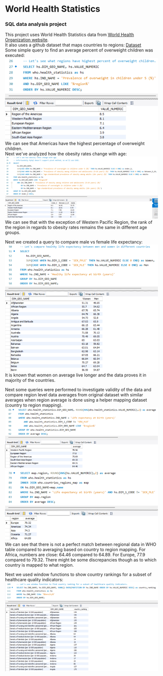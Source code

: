 # World Health Statistics
### SQL data analysis project  
This project uses World Health Statistics data from [World Health Organization website](https://www.who.int/data/gho/publications/world-health-statistics/).  
It also uses a github dataset that maps countries to regions: [Dataset](https://github.com/lukes/ISO-3166-Countries-with-Regional-Codes/blob/master/all/all.csv)  
Some simple query to find an average percent of overweight children was executed: ![Image](images/OverweightChildren.png?raw=true)
We can see that Americas have the highest percentage of overweight children.  
Next we've analyzed how the obesity rates change with age: ![Image](images/ObesityChangeWithAge.png?raw=true)  
We can see that with the exception of Western Pacific Region, the rank of the region in regards to obesity rates remains the same in different age groups.  

Next we created a query to compare male vs female life expectancy: ![Image](images/MenVsWomenLifeExpectancy.png?raw=true) It is known that women on average live longer and the data proves it in majority of the countries.  

Next some queries were performed to investigate validity of the data and compare region level data averages from original dataset with similar averages when region average is done using a helper mapping dataset (country to region mapping).  
![Image](images/AverageFemaleLifeExpectancyRegionBasedOnBuiltInData.png?raw=true)
![Image](images/AverageFemaleLifeExpectancyRegionBasedOnMapping.png?raw=true)
We can see that there is not a perfect match between regional data in WHO table compared to averaging based on country to region mapping.
For Africa, numbers are close: 64.46 compared to 64.89.
For Europe, 77.9 compared to 79.32.
There might be some discrepancies though as to which country is mapped to what region.

Next we used window functions to show country rankings for a subset of healthcare quality indicators: ![Image](images/CountryRankingForHealthcareIndicators.png?raw=true)

